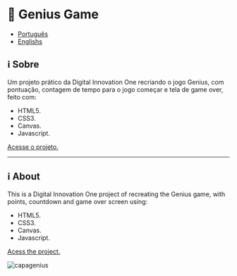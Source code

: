 # :brain: Genius Game

* [Português](https://github.com/gloriaporte/dio_genius/#sobre)
* [Englishs](https://github.com/gloriaporte/dio_genius/#about)

## :information_source: Sobre

Um projeto prático da Digital Innovation One recriando o jogo Genius, com pontuação, contagem de tempo para o jogo começar e tela de game over, feito com: 
* HTML5.
* CSS3.
* Canvas.
* Javascript.

[Acesse o projeto.](https://gloriaporte.github.io/dio_genius)

____________________________________

## :information_source: About

This is a Digital Innovation One project of recreating the Genius game, with points, countdown and game over screen using:
* HTML5.
* CSS3.
* Canvas.
* Javascript.

[Acess the project.](https://gloriaporte.github.io/dio_genius)

![capagenius](https://user-images.githubusercontent.com/59551191/130628121-9a0a4838-8051-4d32-854d-b2705af6ad58.png)
